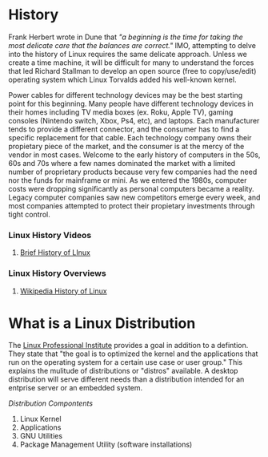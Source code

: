 
# History
Frank Herbert wrote in Dune that *"a beginning is the time for taking the most delicate care that the balances are correct."*  IMO, attempting to delve into the history of Linux requires the same delicate approach. Unless we create a time machine, it will be difficult for many to understand the forces that led Richard Stallman to develop an open source (free to copy/use/edit) operating system which Linux Torvalds added his well-known kernel.  

Power cables for different technology devices may be the best starting point for this beginning.  Many people have different technology devices in their homes including TV media boxes (ex. Roku, Apple TV), gaming consoles (Nintendo switch, Xbox, Ps4, etc), and laptops.  Each manufacturer tends to provide a different connector, and the consumer has to find a specific replacement for that cable.  Each technology company owns their propietary piece of the market, and the consumer is at the mercy of the vendor in most cases.  Welcome to the early history of computers in the 50s, 60s and 70s where a few names dominated the market with a limited number of proprietary products because very few companies had the need nor the funds for mainframe or mini.  As we entered the 1980s, computer costs were dropping significantly as personal computers became a reality.  Legacy computer companies saw new competitors emerge every week, and most companies attempted to protect their propietary investments through tight control.  


### Linux History Videos
1. [Brief History of LInux](https://www.youtube.com/watch?v=5ocq6_3-nEw)

### Linux History Overviews
1. [Wikipedia History of Linux](https://en.wikipedia.org/wiki/History_of_Linux)




# What is a Linux Distribution
The [Linux Professional Institute](https://learning.lpi.org/en/learning-materials/010-160/1/1.1/1.1_01/) provides a goal in addition to a defintion.  They state that "the goal is to optimized the kernel and the applications that run on the operating system for a certain use case or user group."  This explains the mulitude of distributions or "distros" available.  A desktop distribution will serve different needs than a distribution intended for an entprise server or an embedded system.  </br>

*Distribution Compontents*
1. Linux Kernel
2. Applications
3. GNU Utilities
4. Package Management Utility (software installations)





